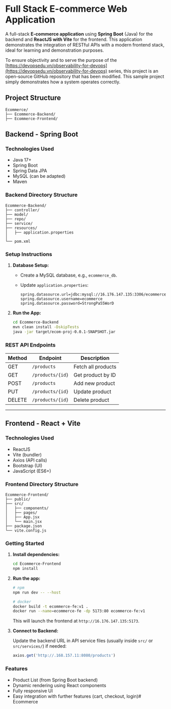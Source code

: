 # Full Stack E-commerce Web Application

A full-stack **E-commerce application** using **Spring Boot** (Java) for the backend and **ReactJS with Vite** for the frontend. This application demonstrates the integration of RESTful APIs with a modern frontend stack, ideal for learning and demonstration purposes.

To ensure objectivity and to serve the purpose of the [https://devopsedu.vn/observability-for-devops](https://devopsedu.vn/observability-for-devops) series, this project is an open-source GitHub repository that has been modified. This sample project simply demonstrates how a system operates correctly.

## Project Structure

```
Ecommerce/
├── Ecommerce-Backend/
├── Ecommerce-Frontend/
```

## Backend - Spring Boot

### Technologies Used

* Java 17+
* Spring Boot
* Spring Data JPA
* MySQL (can be adapted)
* Maven

### Backend Directory Structure

```
Ecommerce-Backend/
├── controller/
├── model/
├── repo/
├── service/
├── resources/
│   ├── application.properties
│   
└── pom.xml
```

### Setup Instructions

1. **Database Setup:**

   * Create a MySQL database, e.g., `ecommerce_db`.
   * Update `application.properties`:

     ```properties
     spring.datasource.url=jdbc:mysql://16.176.147.135:3306/ecommerce_db
     spring.datasource.username=ecommerce
     spring.datasource.password=StrongPa55WorD
     ```

2. **Run the App:**

   ```bash
   cd Ecommerce-Backend
   mvn clean install -DskipTests
   java -jar target/ecom-proj-0.0.1-SNAPSHOT.jar
   ```

### REST API Endpoints

| Method | Endpoint         | Description        |
| ------ | ---------------- | ------------------ |
| GET    | `/products`      | Fetch all products |
| GET    | `/products/{id}` | Get product by ID  |
| POST   | `/products`      | Add new product    |
| PUT    | `/products/{id}` | Update product     |
| DELETE | `/products/{id}` | Delete product     |

---

## Frontend - React + Vite

### Technologies Used

* ReactJS
* Vite (bundler)
* Axios (API calls)
* Bootstrap (UI)
* JavaScript (ES6+)

### Frontend Directory Structure

```
Ecommerce-Frontend/
├── public/
├── src/
│   ├── components/
│   ├── pages/
│   ├── App.jsx
│   └── main.jsx
├── package.json
└── vite.config.js
```

### Getting Started

1. **Install dependencies:**

   ```bash
   cd Ecommerce-Frontend
   npm install
   ```

2. **Run the app:**

   ```bash
   # npm
   npm run dev -- --host
   ```
   ```bash
   # docker
   docker build -t ecommerce-fe:v1 .
   docker run --name=ecommerce-fe -dp 5173:80 ecommerce-fe:v1
   ```

   This will launch the frontend at `http://16.176.147.135:5173`.

3. **Connect to Backend:**

   Update the backend URL in API service files (usually inside `src/` or `src/services/`) if needed:

   ```js
   axios.get('http://.168.157.11:8080/products')
   ```

### Features

* Product List (from Spring Boot backend)
* Dynamic rendering using React components
* Fully responsive UI
* Easy integration with further features (cart, checkout, login)# Ecommerce
